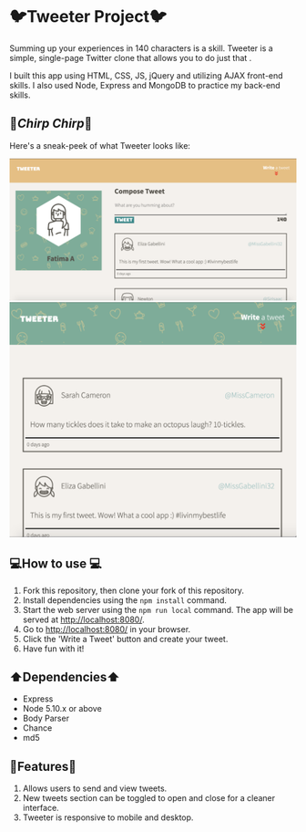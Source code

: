 # 🐦Tweeter Project🐦 

Summing up your experiences in 140 characters is a skill. Tweeter is a simple, single-page Twitter clone that allows you to do just that .

I built this app using HTML, CSS, JS, jQuery and utilizing AJAX front-end skills. I also used Node, Express and MongoDB to practice my back-end skills.

## 🐣*Chirp Chirp*🐣

Here's a sneak-peek of what Tweeter looks like: 

!["Login Page in desktop view"](https://github.com/fatimaaltaf/tweeter/blob/master/Docs/Tweeter-homepage.png)
!["Mobile view](https://github.com/fatimaaltaf/tweeter/blob/master/Docs/tweeter-mobile-responsive.png)

## 💻How to use 💻

1. Fork this repository, then clone your fork of this repository.
2. Install dependencies using the `npm install` command.
3. Start the web server using the `npm run local` command. The app will be served at <http://localhost:8080/>.
4. Go to <http://localhost:8080/> in your browser.
5. Click the 'Write a Tweet' button and create your tweet. 
6. Have fun with it!

## ⬆️Dependencies⬆️

- Express
- Node 5.10.x or above
- Body Parser
- Chance
- md5 

## 📌Features📌

1. Allows users to send and view tweets.
2. New tweets section can be toggled to open and close for a cleaner interface.
3. Tweeter is responsive to mobile and desktop. 




